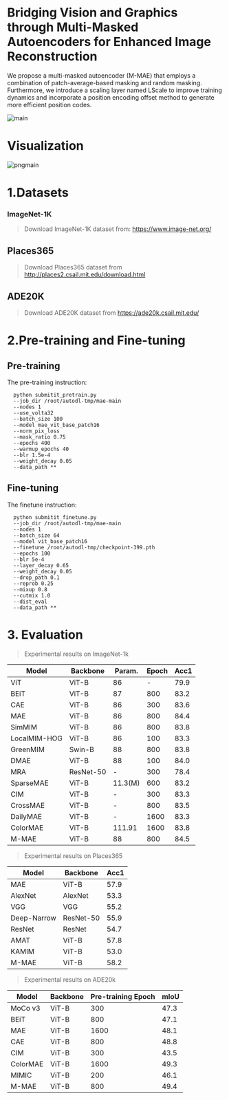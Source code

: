 # Bridging Vision and Graphics through Multi-Masked Autoencoders for Enhanced Image Reconstruction

We propose a multi-masked autoencoder (M-MAE) that employs a combination of patch-average-based masking and random masking. Furthermore, we introduce a scaling layer named LScale to improve training dynamics and incorporate a position encoding offset method to generate more efficient position codes. 

![main](https://github.com/user-attachments/assets/77149d42-7b59-44a2-9ad3-16e53f1eea7a)

# Visualization
![pngmain](https://github.com/user-attachments/assets/12398e1c-8f70-4975-832c-58abe3898b4c)

# 1.Datasets

### ImageNet-1K

> Download ImageNet-1K dataset from: https://www.image-net.org/

## Places365

> Download Places365 dataset from http://places2.csail.mit.edu/download.html

## ADE20K

> Download ADE20K dataset from https://ade20k.csail.mit.edu/

# 2.Pre-training and Fine-tuning
## Pre-training 
The pre-training instruction:

      python submitit_pretrain.py 
      --job_dir /root/autodl-tmp/mae-main 
      --nodes 1 
      --use_volta32 
      --batch_size 100 
      --model mae_vit_base_patch16 
      --norm_pix_loss 
      --mask_ratio 0.75 
      --epochs 400 
      --warmup_epochs 40 
      --blr 1.5e-4 
      --weight_decay 0.05 
      --data_path **

## Fine-tuning 
The finetune instruction:

      python submitit_finetune.py 
      --job_dir /root/autodl-tmp/mae-main 
      --nodes 1 
      --batch_size 64 
      --model vit_base_patch16 
      --finetune /root/autodl-tmp/checkpoint-399.pth
      --epochs 100 
      --blr 5e-4 
      --layer_decay 0.65 
      --weight_decay 0.05 
      --drop_path 0.1 
      --reprob 0.25 
      --mixup 0.8 
      --cutmix 1.0 
      --dist_eval 
      --data_path **

# 3. Evaluation

>Experimental results on ImageNet-1k

|Model          |Backbone       |Param.        |Epoch          |Acc1           |  
| ------------- | ------------- |------------- | ------------- | ------------- |
|ViT            | ViT-B         |86            | -             | 79.9  |
|BEiT           |ViT-B          | 87           | 800           |83.2  |
|CAE            | ViT-B         | 86           | 300           | 83.6 |
|MAE            | ViT-B         | 86           | 800           | 84.4 |
|SimMIM         | ViT-B         | 86           | 800           | 83.8  |
|LocalMIM-HOG   | ViT-B         |86            | 100           | 83.3  |
|GreenMIM       | Swin-B        | 88           | 800           | 83.8  |
|DMAE           | ViT-B         |88            | 100           | 84.0       |   
|MRA            | ResNet-50     |-             |300            | 78.4    |     
|SparseMAE      | ViT-B         | 11.3(M)      | 600           | 83.2     |     
|CIM            | ViT-B         |-             | 300           |83.3 |
|CrossMAE       | ViT-B         | -            | 800           | 83.5 |
|DailyMAE       | ViT-B         | -            |  1600         | 83.3 |
|ColorMAE       | ViT-B         | 111.91       | 1600          | 83.8 |
|M-MAE          | ViT-B         |88            |800            |84.5   |   
        
>Experimental results on Places365

|Model          |Backbone       |Acc1           |  
| ------------- | ------------- | ------------- |
|MAE            | ViT-B         |57.9|
|AlexNet        |AlexNet        |53.3|
|VGG            |VGG            |55.2|
|Deep-Narrow    |ResNet-50      |55.9|
|ResNet         |ResNet         |54.7|
|AMAT           |ViT-B          |57.8|
|KAMIM          | ViT-B         |53.0|
|M-MAE          |ViT-B          |58.2|


>Experimental results on ADE20k

|Model          |Backbone       |Pre-training Epoch           |  mIoU|
| ------------- | ------------- | ------------- |------------- |
|MoCo v3      |ViT-B   |300               |47.3|
|BEiT| ViT-B    |800                | 47.1 |
|MAE| ViT-B    |1600               |48.1 |
|CAE|ViT-B    |800                | 48.8 |
|CIM|ViT-B | 300 |43.5|
|ColorMAE| ViT-B |1600 |49.3|
|MIMIC| ViT-B | 200 |46.1|
|M-MAE                | ViT-B   | 800               |49.4|


		
